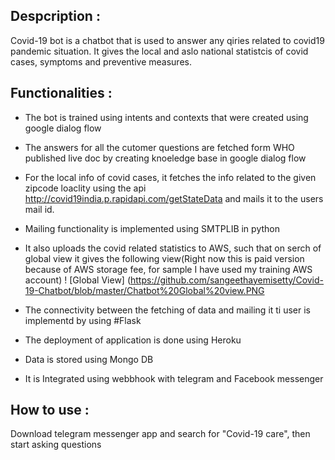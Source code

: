 ## Despcription :

Covid-19 bot is a chatbot that  is used to answer any qiries related to covid19 pandemic situation. It gives the local and aslo national statistcis of covid cases, symptoms and preventive measures.

## Functionalities :

-  The bot is trained using intents and contexts that were created using google dialog flow 

-  The answers for all the cutomer questions are fetched form WHO published live doc by creating knoeledge base in google dialog flow

-  For the local info of covid cases, it fetches the info related to the given zipcode loaclity using the api http://covid19india.p.rapidapi.com/getStateData and mails it to the users mail id.

-  Mailing functionality is implemented using SMTPLIB in python

-  It also uploads the covid related statistics to AWS, such that on serch of global view it gives the following view(Right now this is paid version because of AWS storage fee, for sample I have used my training AWS account)
   ! [Global View] (https://github.com/sangeethayemisetty/Covid-19-Chatbot/blob/master/Chatbot%20Global%20view.PNG
-  The connectivity between the fetching of data and mailing it ti user is implementd by using #Flask

-  The deployment of application is done using Heroku 

-  Data is stored using Mongo DB

-  It is Integrated using webbhook with telegram and Facebook messenger

## How to use :
 
 Download telegram messenger app and search for "Covid-19 care", then start asking questions 
 
 
